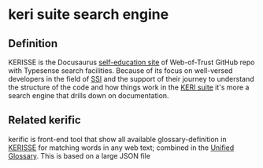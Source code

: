 # keri suite search engine
## Definition
KERISSE is the Docusaurus [self-education site](https://weboftrust.github.io/WOT-terms/) of Web-of-Trust GitHub repo with Typesense search facilities. Because of its focus on well-versed developers in the field of [SSI](SSI) and the support of their journey to understand the structure of the code and how things work in the [KERI suite](keri-suite) it's more a search engine that drills down on documentation.

## Related kerific
kerific is front-end tool that show all available glossary-definition in [KERISSE](KERISSE) for matching words in any web text; combined in the [Unified Glossary](https://weboftrust.github.io/WOT-terms/docs/glossary-unified?level=2). This is based on a large JSON file